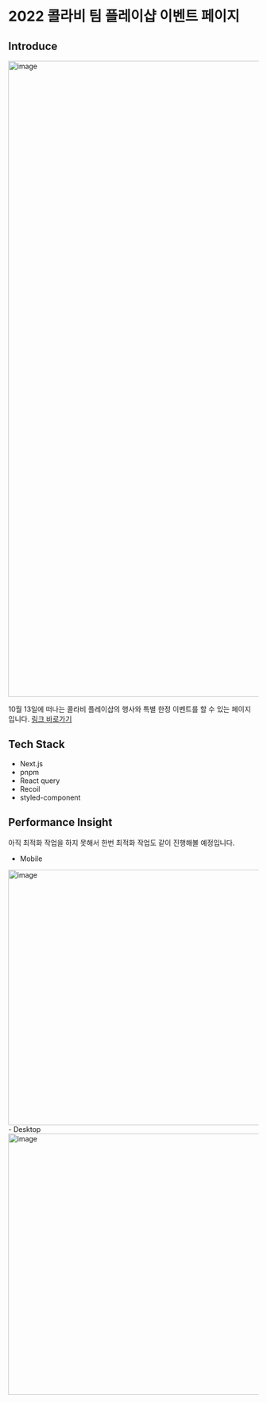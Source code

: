 # 2022 콜라비 팀 플레이샵 이벤트 페이지

## Introduce
<img width="1280" alt="image" src="https://user-images.githubusercontent.com/54930877/194825428-1ed79ccb-9165-400f-bc84-03a8071eeb9d.png">

10월 13일에 떠나는 콜라비 플레이샵의 행사와 특별 한정 이벤트를 할 수 있는 페이지 입니다. [링크 바로가기](https://playshop.vercel.app/)

## Tech Stack
- Next.js
- pnpm
- React query
- Recoil
- styled-component

## Performance Insight
아직 최적화 작업을 하지 못해서 한번 최적화 작업도 같이 진행해볼 예정입니다.

- Mobile
<img width="514" alt="image" src="https://user-images.githubusercontent.com/54930877/194825142-70c52eb9-0113-43ed-8825-39f73bb7a641.png">
- Desktop 
<img width="526" alt="image" src="https://user-images.githubusercontent.com/54930877/194825212-a1c731c4-9900-430d-9e99-5529dbaab1d7.png">
